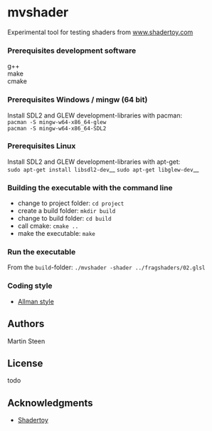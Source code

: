 # mvshader

Experimental tool for testing shaders from www.shadertoy.com

### Prerequisites development software

g++  
make  
cmake  

### Prerequisites Windows / mingw (64 bit)

Install SDL2 and GLEW development-libraries with pacman:  
``pacman -S mingw-w64-x86_64-glew``  
``pacman -S mingw-w64-x86_64-SDL2``  

### Prerequisites Linux

Install SDL2 and GLEW development-libraries with apt-get:  
``sudo apt-get install libsdl2-dev``__
``sudo apt-get libglew-dev``__

### Building the executable with the command line

- change to project folder: ``cd project``
- create a build folder: ``mkdir build``
- change to build folder: ``cd build``
- call cmake: ``cmake ..``
- make the executable: ``make``

### Run the executable

From the ``build``-folder:
``./mvshader -shader ../fragshaders/02.glsl``

### Coding style

* [Allman style](https://en.wikipedia.org/wiki/Indentation_style#Allman_style)

## Authors

Martin Steen

## License

todo

## Acknowledgments

* [Shadertoy](https://www.shadertoy.com)

